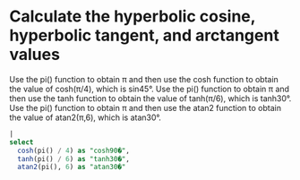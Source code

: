 # Calculate the hyperbolic cosine, hyperbolic tangent, and arctangent values

Use the pi() function to obtain π and then use the cosh function to obtain the value of cosh(π/4), which is sin45°.
Use the pi() function to obtain π and then use the tanh function to obtain the value of tanh(π/6), which is tanh30°.
Use the pi() function to obtain π and then use the atan2 function to obtain the value of atan2(π,6), which is atan30°.

```SQL
|
select
  cosh(pi() / 4) as "cosh90�",
  tanh(pi() / 6) as "tanh30�",
  atan2(pi(), 6) as "atan30�"
```
